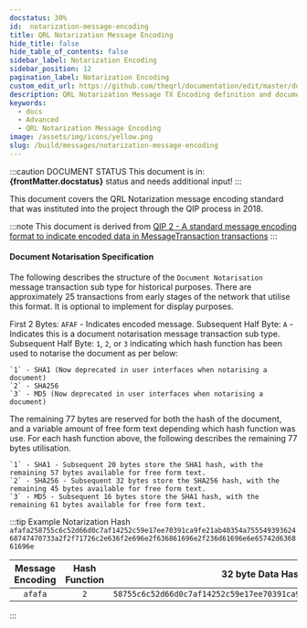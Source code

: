```yaml
---
docstatus: 30%
id:  notarization-message-encoding
title: QRL Notarization Message Encoding
hide_title: false
hide_table_of_contents: false
sidebar_label: Notarization Encoding
sidebar_position: 12
pagination_label: Notarization Encoding
custom_edit_url: https://github.com/theqrl/documentation/edit/master/docs/basics/what-is-qrl.md
description: QRL Notarization Message TX Encoding definition and documentation.
keywords:
  - docs
  - Advanced
  - QRL Notarization Message Encoding
image: /assets/img/icons/yellow.png
slug: /build/messages/notarization-message-encoding
---
```


:::caution DOCUMENT STATUS 
<span>This document is in: <b>{frontMatter.docstatus}</b> status and needs additional input!</span>
:::


This document covers the QRL Notarization message encoding standard that was instituted into the project through the QIP process in 2018. 

:::note
This document is derived from [QIP 2 - A standard message encoding format to indicate encoded data in MessageTransaction transactions](https://github.com/theQRL/qips/blob/master/qips/QIP002.md)
:::

#### Document Notarisation Specification

The following describes the structure of the `Document Notarisation` message transaction sub type for historical purposes. There are approximately 25 transactions from early stages of the network that utilise this format. It is optional to implement for display purposes.

First 2 Bytes: `AFAF` - Indicates encoded message.
Subsequent Half Byte: `A` - Indicates this is a document notarisation message transaction sub type.
Subsequent Half Byte: `1`, `2`, or `3` indicating which hash function has been used to notarise the document as per below:

    `1` - SHA1 (Now deprecated in user interfaces when notarising a document)
    `2` - SHA256
    `3` - MD5 (Now deprecated in user interfaces when notarising a document)

The remaining 77 bytes are reserved for both the hash of the document, and a variable amount of free form text depending which hash function was use. For each hash function above, the following describes the remaining 77 bytes utilisation.

    `1` - SHA1 - Subsequent 20 bytes store the SHA1 hash, with the remaining 57 bytes available for free form text.
    `2` - SHA256 - Subsequent 32 bytes store the SHA256 hash, with the remaining 45 bytes available for free form text.
    `3` - MD5 - Subsequent 16 bytes store the SHA1 hash, with the remaining 61 bytes available for free form text.



:::tip Example Notarization Hash
`afafa258755c6c52d66d0c7af14252c59e17ee70391ca9fe21ab40354a75554939362468747470733a2f2f71726c2e636f2e696e2f636861696e2f236d61696e6e65742d636861696e`

| Message Encoding | Hash Function | 32 byte Data Hash | 45 byte Optional Data |
| :---: | :---: | :---: | :---: |
| `afafa` | `2` | `58755c6c52d66d0c7af14252c59e17ee70391ca9fe21ab40354a755549393624` | `68747470733a2f2f71726c2e636f2e696e2f636861696e2f236d61696e6e65742d636861696e` |

:::

